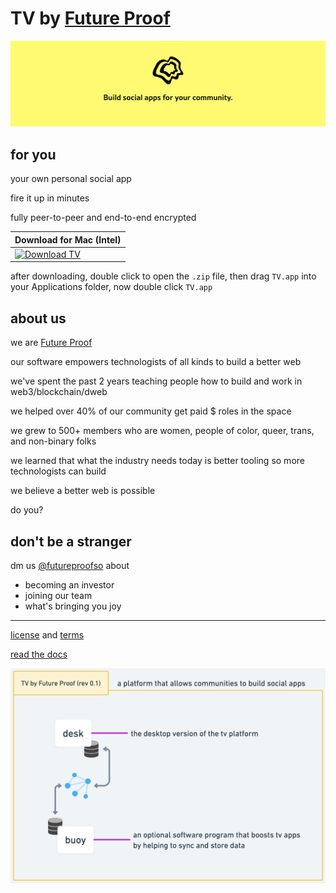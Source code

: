 # TV by [Future Proof](https://futureproof.so)

![build social apps for your community](./assets/banner.png)

## for you

your own personal social app

fire it up in minutes

fully peer-to-peer and end-to-end encrypted

| Download for Mac (Intel) |
| ----------- |
| [![Download TV](https://img.shields.io/badge/download-TV.zip-blue?style=for-the-badge)](https://github.com/futureproofso/tv/releases/download/v0.0.7/TV-darwin-x64-0.0.7.zip)|

after downloading, double click to open the `.zip` file, then drag `TV.app` into your Applications folder, now double click `TV.app`

## about us

we are [Future Proof](https://futureproof.so)

our software empowers technologists of all kinds to build a better web

we've spent the past 2 years teaching people how to build and work in web3/blockchain/dweb

we helped over 40% of our community get paid $ roles in the space

we grew to 500+ members who are women, people of color, queer, trans, and non-binary folks

we learned that what the industry needs today is better tooling so more technologists can build

we believe a better web is possible

do you?

## don't be a stranger

dm us [@futureproofso](https://twitter.com/futureproofso) about
- becoming an investor 
- joining our team
- what's bringing you joy

----

[license](./LICENSE) and [terms](./TERMS)

[read the docs](https://github.com/futureproofso/tv/wiki)

![diagram](./assets/tv-diagram-01.png)
